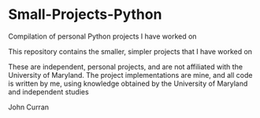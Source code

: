 # Small-Projects-Python
Compilation of personal Python projects I have worked on

This repository contains the smaller, simpler projects that I have worked on 

These are independent, personal projects, and are not affiliated with the University of Maryland. The project implementations are mine, and all 
code is written by me, using knowledge obtained by the University of Maryland and independent studies

John Curran
